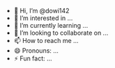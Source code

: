 - 👋 Hi, I’m @dowi142
- 👀 I’m interested in ...
- 🌱 I’m currently learning ...
- 💞️ I’m looking to collaborate on ...
- 📫 How to reach me ...
- 😄 Pronouns: ...
- ⚡ Fun fact: ...

<!---
dowi142/ is a ✨ special ✨ repository because its `README.md` (this file) appears on your GitHub profile.
You can click the Preview link to take a look at your changes.
--->
